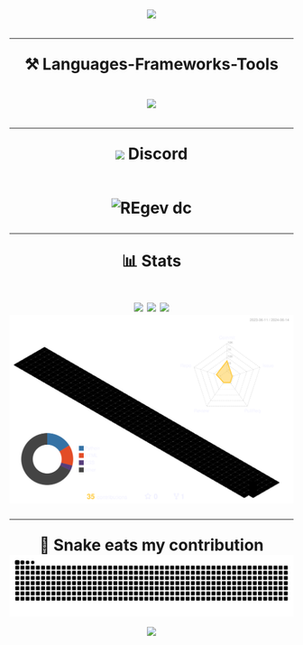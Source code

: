 <h1 align="center">
<img src="https://readme-typing-svg.herokuapp.com/?font=Tiny5&size=80&duration=4000&pause=1000&center=true&vCenter=true&random=false&width=600&height=125&lines=What's+up!+%F0%9F%A4%99;I'm+Luxz!" />

<hr/>
<div align="center">
	⚒️ Languages-Frameworks-Tools
</div>

<br>
<div align="center">
    <img src="https://skillicons.dev/icons?i=python,lua,js,nodejs,html,css,mongodb,flask,express,fastapi" />
</div>
<hr/>

<div align="center"><img src="https://skillicons.dev/icons?i=discord"/> Discord<div>
<br>

<p align="center">
    <img title="REgenz" alt="REgev dc" src="https://discord.c99.nl/widget/theme-1/799669121771634748.png"/>
</p>
<hr/>

<div align="center">📊 Stats<div/>
<br>


<img align="center" width=370 src="https://streak-stats.demolab.com/?user=luxz999&count_private=true&theme=dark&border_radius=10"/>
<img align="center" width=350 src="https://github-readme-stats.vercel.app/api?username=luxz999&count_private=true&show_icons=true&theme=dark&&border_radius=10" />
<img align="center" width=350 src="https://github-readme-stats.vercel.app/api/top-langs/?username=luxz999&hide=HTML&50ngs_count=8&layout=compact&theme=dark&border_radius=10&size_weight=0.5&count_weight=0.5&exclude_repo=github-readme-stats"/>	
<img align="center" src="/profile-3d-contrib/profile-custom-rainbow.svg"/>
<br>

<hr/>
<div align="center">🐍 Snake eats my contribution<div/>
<img alt="snake eating my contributions" src="https://raw.githubusercontent.com/luxz999/luxz999/output/github-contribution-grid-snake.svg" />

<br>
<img src="https://capsule-render.vercel.app/api?type=waving&height=145&color=gradient&text=luxz&section=footer&reversal=false&animation=twinkling&textBg=false&fontAlignY=75"/>
